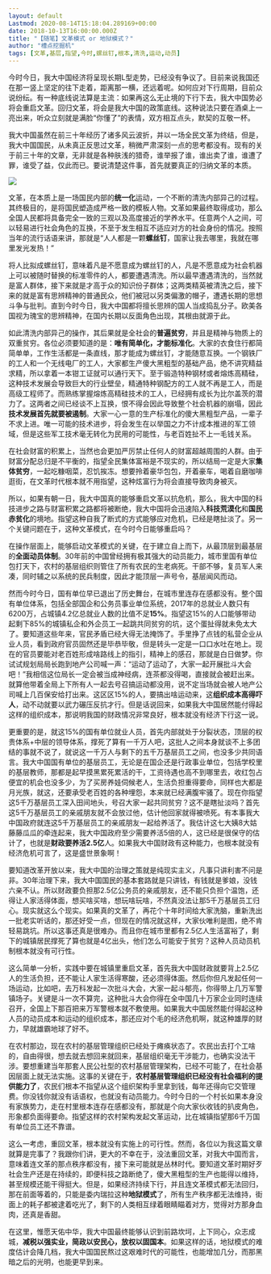 ```yaml
---
layout: default
Lastmod: 2020-08-14T15:18:04.289169+00:00
date: 2018-10-13T16:00:00.000Z
title: "【随笔】文革模式 or 地狱模式？"
author: "槽点挖掘机"
tags: [文革,基层,指望,今时,螺丝钉,根本,清洗,运动,动员]
---
```


今时今日，我大中国经济将呈现长期L型走势，已经没有争议了。目前来说我国还在那一竖上坚定的往下走着，距离那一横，还远着呢。如何应对下行周期，目前众说纷纭。有一种底线说法算是主流：如果再这么无止境的下行下去，我大中国势必将会重启文革。回归文革，将会是我大中国的政策底线。这种说法只要在酒桌上一亮出来，听众立刻就是满脸“你懂了”的表情，双方相互点头，默契的互敬一杯。

我大中国虽然在前三十年经历了诸多风云波折，并以一场全民文革为终结，但是，我大中国国民，从未真正反思过文革，稍微严肃深刻一点的思考都没有。现有的关于前三十年的文章，无非就是各种肤浅的猎奇，谁举报了谁，谁出卖了谁，谁遭了罪，谁受了益，仅此而已。要说清楚这件事，首先就要真正的归纳文革的本质。

![](https://images.weserv.nl/?url=https%3A//mmbiz.qpic.cn/mmbiz_jpg/ny7V6qcccdu68RUGsnbFHYq9QB0D9UdKU2ZYprTPR4MTNAOmUiajHrP7NBAKHWs0hpb1icG8hicPibn2BiaqnS17wicg/640%3Fwx_fmt%3Djpeg)

文革，在本质上是一场国民内部的**统一化**运动，一个不断的清洗内部异己的过程。其终极目的，是将国民塑造成严格一致的模板人物。文革如果最终取得成功，那么全国人民都将具备完全一致的三观以及高度接近的学养水平。任意两个人之间，可以轻易进行社会角色的互换，不至于发生相互不适应对方的社会身份的情况。按照当年的流行话语来讲，那就是“人人都是一颗**螺丝钉**，国家让我去哪里，我就在哪里发光发热！”

将人比拟成螺丝钉，意味着凡是不愿意成为螺丝钉的人，凡是不愿意成为社会机器上可以被随时替换的标准零件的人，都要遭遇清洗。所以最早遭遇清洗的，当然就是富人群体，接下来就是才高于众的知识份子群体；这两类精英被清洗之后，接下来的就是富有思辨精神的普通民众，他们被冠以另类偏激的帽子，遭遇长期的思想斗争与批判。直到今时今日，我大中国都将擅长思辨的国人当成捣乱分子。欧美各国视为瑰宝的思辨精神，在国内长期以反面角色出现，其根由就源于此。

如此清洗内部异己的操作，其后果就是全社会的**普遍贫穷**，并且是精神与物质上的双重贫穷。各位必须要知道的是：**唯有简单化，才能标准化**。大家的衣食住行都简简单单，工作生活都是一条直线，那才能成为螺丝钉，才能随意互换。一个钢铁厂的工人和一个无线电厂的工人，大家都生产傻大黑粗型的基础产品，绝不讲究精益求精，所以拿着一本钳工证就可以通行天下。至于锻造特种钢材或者熔炼高精硅，这种技术发展会导致巨大的行业壁垒，精通特种钢配方的工人就不再是工人，而是高级工程师了。而熟练掌握熔炼高精硅技术的工人，已经拥有成长为比尔盖茨的潜力了。这两者之间已经谈不上互换，恨不得会因此导致整个社会机器的崩塌，因此**技术发展首先就要被遏制**。大家一心一意的生产标准化的傻大黑粗型产品，一辈子不求上进。唯一可能的技术进步，将会发生在以举国之力不计成本推进的军工领域，但是这些军工技术毫无转化为民用的可能性，与老百姓扯不上一毛钱关系。

在社会财富的积累上，当然也会更加严厉禁止任何人的财富超越周围的人群。由于财富分配总归是不平衡的，指望全民集体富裕是不现实的，所以结局一定是大家**集体贫穷**，一起吃糠咽菜，忍饥挨冻。想要拎着豪华包包，开着豪车，喝着自磨咖啡逛街，在文革时代根本就不用指望，这种炫富行为将会直接导致肉身被灭。

所以，如果有朝一日，我大中国真的能够重启文革以抗危机，那么，我大中国的科技进步之路与财富积累之路都将被断绝，我大中国将会迅速陷入**科技荒漠化**和**国民赤贫化**的境地。指望这种自我了断式的方式能够应对危机，已经是瞎扯淡了。另一个关键问题在于，这种文革模式，在今时今日能够重启吗？

在操作层面上，能够启动文革模式的关键，在于建立自上而下，从最顶层到最基层的**全面动员体制**。30年前的中国曾经拥有极其强大的动员能力，城市里国有单位包打天下，农村的基层组织则管住了所有农民的生老病死。干部不够，复员军人来凑，同时辅之以系统的民兵制度，因此才能顶层一声号令，基层闻风而动。

然而今时今日，国有单位早已退出了历史舞台，在城市里连存在感都没有。整个国有单位体系，包括全部国企和公务员事业单位系统，2017年的总就业人数只有6200万，占城镇4.2亿总就业人数的比值不足**15%**。指望这15%的人口能够带动起剩下85%的城镇私企和外企员工一起跳共同贫穷的坑，这个蛋扯得就未免太大了。要知道这些年来，官民矛盾已经大得无法掩饰了。手里挣了点钱的私营企业从业人员，看到政府官员固然还是毕恭毕敬，但是转头一定是一口口水吐在地上。现在的官员要能对老百姓形成啥路线上的指引，精神上的感召，那就是白日做梦。你试试规划局局长跑到地产公司喊一声：“运动了运动了，大家一起开展批斗大会吧！”我相信这位局长一定会被当成神经病，连茶都没得喝，直接就会被赶出来。就算他带着全局上下所有人一起去号召搞运动都没用，说不定当场就会被人地产公司喊上几百保安给打出来。这区区15%的人，要搞出啥运动来，这**组织成本高得吓人**，动不动就要以武力碾压反抗才行。但是话说回来，如果我大中国居然能付得起这样的组织成本，那说明我国的财政情况非常良好，根本就没有经济下行这一说。

更重要的是，就这15%的国有单位就业人员，首先内部就处于分裂状态，顶层的权贵体系+中层的领导体系，撑死了算有一千万人吧，这批人之间本身就谈不上多团结的事就不说了，就说这一千万人与剩下的五千万基层员工之间，也没多少共同语言。我大中国国有单位的基层员工，无论是在国企还是行政事业单位，包括学校里的基层教师，那都是起早摸黑累死累活的干，工资待遇也高不到哪里去，收红包占便宜的机会也没多少，为了买房养娃伺候老人，生活负担重得要命，同样也大都是月光族，就这，还要承受老百姓的各种埋怨，本来就已经满腹牢骚了。现在你指望这5千万基层员工深入田间地头，号召大家一起共同贫穷？这不是瞎扯淡吗？首先这5千万基层员工的亲戚朋友就不会放过他，估计他回家就得被喷死。有本事我大中国政府就连这5千万基层员工的亲戚朋友一起给养活了。我估计这七大姨8大姑藤藤瓜瓜的牵连起来，我大中国政府至少需要养活5倍的人，这已经是很保守的估计了，也就是**财政要养活2.5亿**人。如果我大中国财政有这种能力，也根本就没有经济危机可言了，这是盛世景象啊！

要知道改革开放以来，我大中国的治理之策就是纯现实主义，凡事只讲利害不问是非。30年治理下来，我大中国国民的基本套路就是只讲钱，有钱就是爹娘，没钱六亲不认。所以财政要负担那2.5亿公务员的亲戚朋友，还不能只负担个温饱，还得让人家活得体面，想买啥买啥，想玩啥玩啥，不然真没法让那5千万基层员工归心。现实就这么个现实。如果真的文革了，再花个十年时间给大家洗脑，重新洗出一批老实听话的，那还好受一点，但现在的情况就这样，大家伙唯利是图，绝不肯轻易跳坑。所以这事还真是很难办。而且你在城市里都有2.5亿人生活富裕了，剩下的城镇居民撑死了算也就是4亿出头，他们怎么可能安于贫穷？这种人员动员机制根本就没有可行性。

这么简单一分析，实践中要在城镇里重启文革，首先我大中国财政就要背上2.5亿人的生活负担，还不能让人家生活得寒酸，还必须得体面。然后你但凡发起任何一场运动，比如吧，去万科发起一次批斗大会，大家一起斗郁亮，你得带上几万军警镇场子。关键是斗一次不算完，这种批斗大会你得在全中国几十万家企业同时连续召开，全国上下那百把来万军警根本就不敷使用。如果我大中国居然能付得起这种人员的动员成本和运动的组织成本，那还应对个毛的经济危机啊，就这种雄厚的财力，早就雄霸地球了好不。

在农村那边，现在农村的基层管理组织已经处于瘫痪状态了。农民出去打个工啥的，自由得很，想去就去想回来就回来，基层组织毫无干涉能力，也确实没法干涉。要想重建当年那套人民公社型的农村基层管理架构，已经不可能了，在社会基因层面上就无法实施。这事的关键在于，**农村基层管理组织已经没有社会福利的提供能力了**，农民们根本不指望从这个组织架构手里拿到钱，每年还得向它交管理费。你没钱你就没有话语权，也就没有动员能力。今时今日的一个村长如果本身没有家族势力，走在村里根本连存在感都没有，那就是个向大家伙收钱的扒皮角色，形象都负面得要命。指望这样的农村架构发起文革运动，比在城镇指望那6千万国有单位员工还不靠谱。

这么一考虑，重回文革，根本就没有实施上的可行性。然而，各位以为我这篇文章就算是完事了？我跟你们讲，更大的不幸在于，没法重回文革，对我大中国而言，意味着连文革的那点秩序都没有，接下来可能就是丛林时代。要知道文革时期好歹社会生产还是在持续的，即便科技之路断绝了，傻大黑粗型的生产也能得以维持，甚至规模还能干得挺大。但是，如果经济持续下行，并且连文革模式都无法回归，那在前面等着的，只能是委内瑞拉这种**地狱模式**了，所有生产秩序都无法维持，街面上的耗子都被逮着吃光了，剩下的人类相互绿着眼睛瞄着对方，觉得对方那身血肉，还真是香甜。  

在这里，惟愿天佑中华，我大中国最终能够认识到前路坎坷，上下同心，众志成城，**减税以强实业，简政以安民心，放权以固国本**。如果这样的话，地狱模式的难度估计会降几档，我大中国国民熬过这艰难时代的可能性，也能增加几分，而那黑暗之后的光明，也能更早到来。
